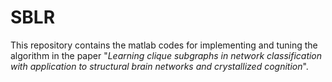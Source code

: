 # SBLR
This repository contains the matlab codes for implementing and tuning the algorithm in the paper "*Learning clique subgraphs in network classification with application to structural brain networks and crystallized cognition*".
